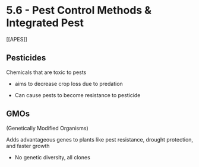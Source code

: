 # 5\.6 - Pest Control Methods & Integrated Pest

[[APES]]

## Pesticides

Chemicals that are toxic to pests

- aims to decrease crop loss due to predation

- Can cause pests to become resistance to pesticide

## GMOs

(Genetically Modified Organisms)

Adds advantageous genes to plants like pest resistance, drought protection, and faster growth

- No genetic diversity, all clones